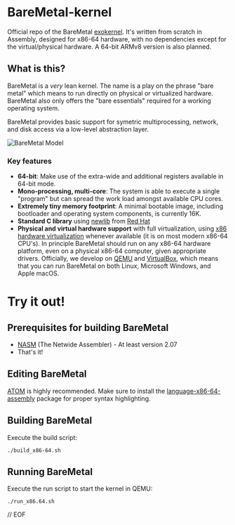 # BareMetal-kernel

Official repo of the BareMetal [exokernel](http://en.wikipedia.org/wiki/Exokernel). It's written from scratch in Assembly, designed for x86-64 hardware, with no dependencies except for the virtual/physical hardware. A 64-bit ARMv8 version is also planned.


## What is this?

BareMetal is a _very_ lean kernel. The name is a play on the phrase "bare metal" which means to run directly on physical or virtualized hardware. BareMetal also only offers the "bare essentials" required for a working operating system.

BareMetal provides basic support for symetric multiprocessing, network, and disk access via a low-level abstraction layer.

![BareMetal Model](./doc/BareMetal-Model.png)


### Key features
* **64-bit**: Make use of the extra-wide and additional registers available in 64-bit mode.
* **Mono-processing, multi-core**: The system is able to execute a single "program" but can spread the work load amongst available CPU cores.
* **Extremely tiny memory footprint**: A minimal bootable image, including bootloader and operating system components, is currently 16K.
* **Standard C library** using [newlib](https://sourceware.org/newlib/) from [Red Hat](http://www.redhat.com/)
* **Physical and virtual hardware support** with full virtualization, using [x86 hardware virtualization](https://en.wikipedia.org/wiki/X86_virtualization) whenever available (it is on most modern x86-64 CPU's). In principle BareMetal should run on any x86-64 hardware platform, even on a physical x86-64 computer, given appropriate drivers. Officially, we develop on [QEMU](http://www.qemu.org) and [VirtualBox](https://www.virtualbox.org), which means that you can run BareMetal on both Linux, Microsoft Windows, and Apple macOS.


# Try it out!


## Prerequisites for building BareMetal

 * [NASM](http://www.nasm.us/) (The Netwide Assembler) - At least version 2.07
 * That's it!


## Editing BareMetal

[ATOM](https://atom.io/) is highly recommended. Make sure to install the [language-x86-64-assembly](https://atom.io/packages/language-x86-64-assembly) package for proper syntax highlighting.


## Building BareMetal

Execute the build script:

	./build_x86-64.sh


## Running BareMetal

Execute the run script to start the kernel in QEMU:

	./run_x86.64.sh


// EOF
